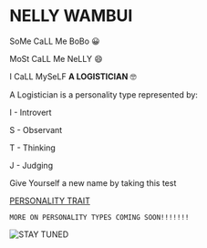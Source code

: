 # NELLY WAMBUI

SoMe CaLL Me BoBo :grinning:

MoSt CaLL Me NeLLY :smile:

I CaLL MySeLF **A LOGISTICIAN** :nerd_face:

A Logistician is a personality type represented by:

I - Introvert

S - Observant

T - Thinking

J - Judging


Give Yourself a new name by taking this test

[PERSONALITY TRAIT](https://www.16personalities.com/free-personality-test)


```
MORE ON PERSONALITY TYPES COMING SOON!!!!!!!
```

![STAY TUNED](https://media.istockphoto.com/vectors/handwritten-lettering-of-stay-tuned-vector-illustration-vector-id1272779390?k=20&m=1272779390&s=612x612&w=0&h=NpQvFJ-IT2janP0ww_yU04QUz81oaplgMNz_yDj3Vvw=)
